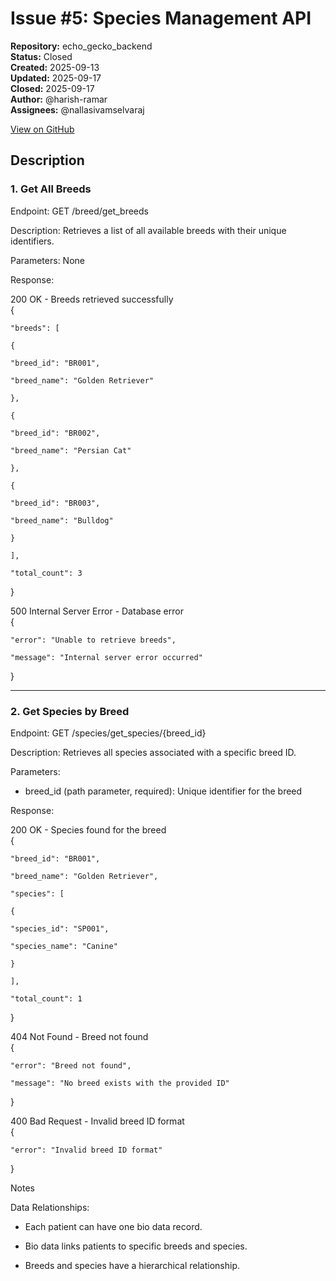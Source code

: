 # Issue #5: Species Management API

**Repository:** echo_gecko_backend  
**Status:** Closed  
**Created:** 2025-09-13  
**Updated:** 2025-09-17  
**Closed:** 2025-09-17  
**Author:** @harish-ramar  
**Assignees:** @nallasivamselvaraj  

[View on GitHub](https://github.com/Simtestlab/echo_gecko_backend/issues/5)

## Description

### 1. Get All Breeds

Endpoint: GET /breed/get_breeds

Description: Retrieves a list of all available breeds with their unique identifiers.

Parameters: None

Response:

200 OK - Breeds retrieved successfully  
{

	"breeds": [

	{

	"breed_id": "BR001",

	"breed_name": "Golden Retriever"

	},

	{

	"breed_id": "BR002",

	"breed_name": "Persian Cat"

	},

	{

	"breed_id": "BR003",

	"breed_name": "Bulldog"

	}

	],

	"total_count": 3

}

  

500 Internal Server Error - Database error  
{
	
	"error": "Unable to retrieve breeds",

	"message": "Internal server error occurred"

}

  

----------

### 2. Get Species by Breed

Endpoint: GET /species/get_species/{breed_id}

Description: Retrieves all species associated with a specific breed ID.

Parameters:

-   breed_id (path parameter, required): Unique identifier for the breed
    

Response:

200 OK - Species found for the breed  
{

	"breed_id": "BR001",

	"breed_name": "Golden Retriever",

	"species": [

	{

	"species_id": "SP001",

	"species_name": "Canine"

	}

	],

	"total_count": 1

}

  

404 Not Found - Breed not found  
{

	"error": "Breed not found",

	"message": "No breed exists with the provided ID"

}

  

400 Bad Request - Invalid breed ID format  
{

	"error": "Invalid breed ID format"

}

  

Notes

Data Relationships:

-   Each patient can have one bio data record.
    
-   Bio data links patients to specific breeds and species.
    
-   Breeds and species have a hierarchical relationship.